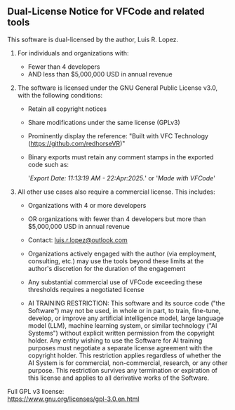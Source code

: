 Dual-License Notice for VFCode and related tools
-------------------------------------------------

This software is dual-licensed by the author, Luis R. Lopez.

1. For individuals and organizations with:
   - Fewer than 4 developers
   - AND less than $5,000,000 USD in annual revenue

2. The software is licensed under the GNU General Public License v3.0, with the following conditions:
   - Retain all copyright notices
   - Share modifications under the same license (GPLv3)
   - Prominently display the reference:
     "Built with VFC Technology (https://github.com/redhorseVR)"
   - Binary exports must retain any comment stamps in the exported code such as:
   
     '*Export Date: 11:13:19 AM - 22:Apr:2025.*' or '*Made with VFCode*'

3. All other use cases also require a commercial license. This includes:
   - Organizations with 4 or more developers
   - OR organizations with fewer than 4 developers but more than $5,000,000 USD in annual revenue

   - Contact: luis.r.lopez@outlook.com
   - Organizations actively engaged with the author (via employment, consulting, etc.) may use the tools beyond these limits at the author's discretion for the duration of the engagement
   - Any substantial commercial use of VFCode exceeding these thresholds requires a negotiated license
   - AI TRAINING RESTRICTION:
This software and its source code ("the Software") may not be used, in whole or in part, to train, fine-tune, develop, or improve any artificial intelligence model, large language model (LLM), machine learning system, or similar technology ("AI Systems") without explicit written permission from the copyright holder. 
Any entity wishing to use the Software for AI training purposes must negotiate a separate license agreement with the copyright holder. This restriction applies regardless of whether the AI System is for commercial, non-commercial, research, or any other purpose.
This restriction survives any termination or expiration of this license and applies to all derivative works of the Software.


Full GPL v3 license:  
https://www.gnu.org/licenses/gpl-3.0.en.html
